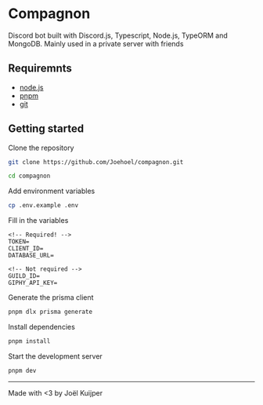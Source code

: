 # Compagnon

Discord bot built with Discord.js, Typescript, Node.js, TypeORM and MongoDB. Mainly used in a private server with friends

## Requiremnts

- [node.js](https://nodejs.org/en/download/)
- [pnpm](https://pnpm.io/installation)
- [git](https://git-scm.com/book/en/v2/Getting-Started-Installing-Git)

## Getting started

Clone the repository

```bash
git clone https://github.com/Joehoel/compagnon.git

cd compagnon
```

Add environment variables

```bash
cp .env.example .env
```

Fill in the variables

```env
<!-- Required! -->
TOKEN=
CLIENT_ID=
DATABASE_URL=

<!-- Not required -->
GUILD_ID=
GIPHY_API_KEY=
```

Generate the prisma client

```bash
pnpm dlx prisma generate
```

Install dependencies

```bash
pnpm install
```

Start the development server

```bash
pnpm dev
```

---

Made with <3 by Joël Kuijper
